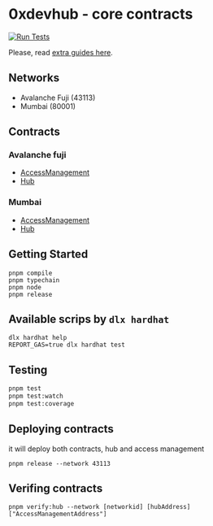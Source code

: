 # 0xdevhub - core contracts

[![Run Tests](https://github.com/0xdevhub/core-contracts/actions/workflows/tests.yml/badge.svg)](https://github.com/0xdevhub/core-contracts/actions/workflows/tests.yml)

Please, read [extra guides here](guides-examples.md).

## Networks

- Avalanche Fuji (43113)
- Mumbai (80001)

## Contracts

### Avalanche fuji

- [AccessManagement](https://testnet.snowtrace.dev/address/0xA77Bb3B4aC78198208922A6c919921b274be0F9c)
- [Hub](https://testnet.snowtrace.dev/address/0x68000Cd65cCCd59F5DB32e74115Ead44C391A391)

### Mumbai

- [AccessManagement](https://mumbai.polygonscan.com/address/0x52Ef16e646A21150b6f8D7A41F0D6A9483EC2196)
- [Hub](https://mumbai.polygonscan.com/address/0xf327D8cEEf6A89DF6081d046697842C7153e1B2c)

## Getting Started

```shell
pnpm compile
pnpm typechain
pnpm node
pnpm release
```

## Available scrips by `dlx hardhat`

```shell
dlx hardhat help
REPORT_GAS=true dlx hardhat test
```

## Testing

```bash
pnpm test
pnpm test:watch
pnpm test:coverage
```

## Deploying contracts

it will deploy both contracts, hub and access management

```shell
pnpm release --network 43113
```

## Verifing contracts

```shell
pnpm verify:hub --network [networkid] [hubAddress] ["AccessManagementAddress"]
```
